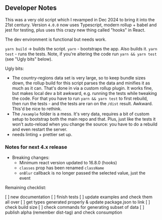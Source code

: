 ## Developer Notes

This was a very old script which I revamped in Dec 2024 to bring it into the 21st century. Version `4.0.0` now uses Typescript,
modern rollup + babel and jest for testing, plus uses this crazy new thing called "hooks" in React.

The dev environment is functional but needs work.

`yarn build` -> builds the script.
`yarn` - bootstraps the app. Also builds it.
`yarn test` - runs the tests. Note, if you're altering the code run `yarn && yarn test` (see "Ugly bits" below).

Ugly bits:

- The country-regions data set is very large, so to keep bundle sizes down, the rollup build for this script parses
  the data and minifies it as much as it can. That's done in via a custom rollup plugin. It works fine, but makes local dev a
  bit awkward, e.g. running the tests while tweaking the code. For that you have to run `yarn && yarn test` to first rebuild,
  then run the tests - and the tests are ran on the `/dist` result. Awkward. This'd be nice to rethink.
- The `/example` folder is a mess. It's very data, requires a bit of custom setup to bootstrap both the main repo and that. Plus,
  just like the tests it won't auto-reload when you change the source: you have to do a rebuild and even restart the server.
- needs linting + prettier set up.

### Notes for next 4.x release

- Breaking changes:
  - Minimum react version updated to 16.8.0 (hooks)
  - `classes` prop has been renamed `className`
  - `onBlur` callback is no longer passed the selected value, just the event

Remaining checklist:

[ ] new documentation
[ ] finish tests
[ ] update examples and check them all over
[ ] get types generated properly & update package.json to link
[ ] check build size
[ ] check commands for generating subset of data
[ ] publish alpha (remember dist-tag) and check consumption
